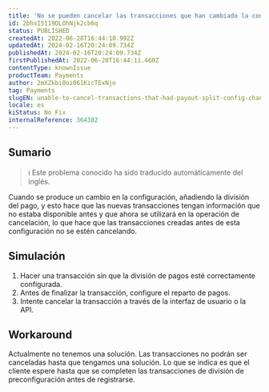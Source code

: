 ```yaml
---
title: 'No se pueden cancelar las transacciones que han cambiado la configuración de la división del pago'
id: 2bhsI5119DLOhNjk2cb6q
status: PUBLISHED
createdAt: 2022-06-28T16:44:10.992Z
updatedAt: 2024-02-16T20:24:09.734Z
publishedAt: 2024-02-16T20:24:09.734Z
firstPublishedAt: 2022-06-28T16:44:11.460Z
contentType: knownIssue
productTeam: Payments
author: 2mXZkbi0oi061KicTExNjo
tag: Payments
slugEN: unable-to-cancel-transactions-that-had-payout-split-config-change
locale: es
kiStatus: No Fix
internalReference: 364382
---
```


## Sumario

>ℹ️ Este problema conocido ha sido traducido automáticamente del inglés.


Cuando se produce un cambio en la configuración, añadiendo la división del pago, y esto hace que las nuevas transacciones tengan información que no estaba disponible antes y que ahora se utilizará en la operación de cancelación, lo que hace que las transacciones creadas antes de esta configuración no se estén cancelando.



## Simulación



1. Hacer una transacción sin que la división de pagos esté correctamente configurada.
2. Antes de finalizar la transacción, configure el reparto de pagos.
3. Intente cancelar la transacción a través de la interfaz de usuario o la API.



## Workaround


Actualmente no tenemos una solución. Las transacciones no podrán ser canceladas hasta que tengamos una solución. Lo que se indica es que el cliente espere hasta que se completen las transacciones de división de preconfiguración antes de registrarse.

